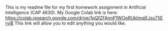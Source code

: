 This is my readme file for my first homework assignment in Artificial Intelligence (CAP 4630). 
My Google Colab link is here:
https://colab.research.google.com/drive/1pQfZFAnnP1WOqRUkImqjEJss71iEryjB
This link will allow you to edit anything you would like. 
